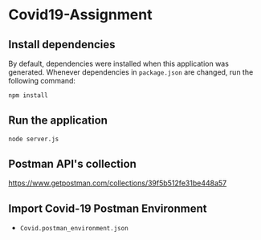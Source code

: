 # Covid19-Assignment

## Install dependencies

By default, dependencies were installed when this application was generated.
Whenever dependencies in `package.json` are changed, run the following command:

```sh
npm install
```
## Run the application

```sh
node server.js
```

## Postman API's collection

https://www.getpostman.com/collections/39f5b512fe31be448a57

## Import Covid-19 Postman Environment 
- `Covid.postman_environment.json`